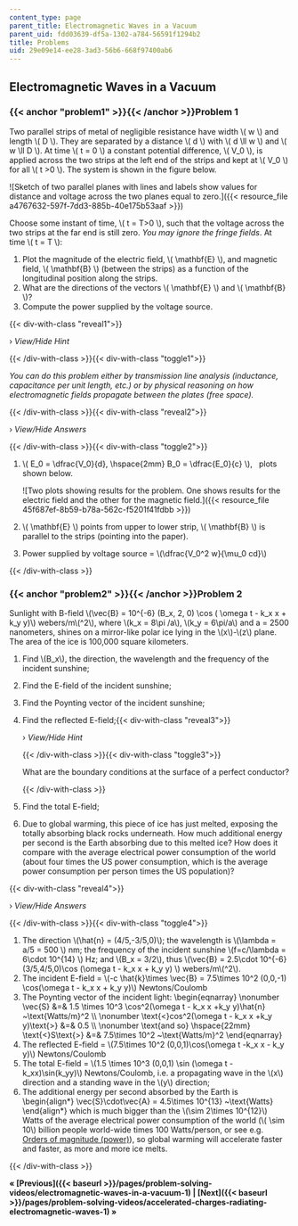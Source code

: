 ```yaml
---
content_type: page
parent_title: Electromagnetic Waves in a Vacuum
parent_uid: fdd03639-df5a-1302-a784-56591f1294b2
title: Problems
uid: 29e09e14-ee28-3ad3-56b6-668f97400ab6
---
```


Electromagnetic Waves in a Vacuum
---------------------------------

### {{< anchor "problem1" >}}{{< /anchor >}}Problem 1

Two parallel strips of metal of negligible resistance have width \\( w \\) and length \\( D \\). They are separated by a distance \\( d \\) with \\( d \\ll w \\) and \\( w \\ll D \\). At time \\( t = 0 \\) a constant potential difference, \\( V\_0 \\), is applied across the two strips at the left end of the strips and kept at \\( V\_0 \\) for all \\( t >0 \\). The system is shown in the figure below.

![Sketch of two parallel planes with lines and labels show values for distance and voltage across the two planes equal to zero.]({{< resource_file a4767632-597f-7dd3-885b-40e175b53aaf >}})

Choose some instant of time, \\( t = T>0 \\), such that the voltage across the two strips at the far end is still zero. _You may ignore the fringe fields_. At time \\( t = T \\):

1.  Plot the magnitude of the electric field, \\( \\mathbf{E} \\), and magnetic field, \\( \\mathbf{B} \\) (between the strips) as a function of the longitudinal position along the strips.
2.  What are the directions of the vectors \\( \\mathbf{E} \\) and \\( \\mathbf{B} \\)?
3.  Compute the power supplied by the voltage source.

{{< div-with-class "reveal1">}}

› _View/Hide Hint_

{{< /div-with-class >}}{{< div-with-class "toggle1">}}

_You can do this problem either by transmission line analysis (inductance, capacitance per unit length, etc.) or by physical reasoning on how electromagnetic fields propagate between the plates (free space)._

{{< /div-with-class >}}{{< div-with-class "reveal2">}}

› _View/Hide Answers_

{{< /div-with-class >}}{{< div-with-class "toggle2">}}

1.  \\( E\_0 = \\dfrac{V\_0}{d}, \\hspace{2mm} B\_0 = \\dfrac{E\_0}{c} \\),   plots shown below.
    
    ![Two plots showing results for the problem. One shows results for the electric field and the other for the magnetic field.]({{< resource_file 45f687ef-8b59-b78a-562c-f5201f41fdbb >}})
    
2.  \\( \\mathbf{E} \\) points from upper to lower strip, \\( \\mathbf{B} \\) is parallel to the strips (pointing into the paper).
3.  Power supplied by voltage source = \\(\\dfrac{V\_0^2 w}{\\mu\_0 cd}\\)

{{< /div-with-class >}}

### {{< anchor "problem2" >}}{{< /anchor >}}Problem 2

Sunlight with B-field \\(\\vec{B} = 10^{-6} (B\_x, 2, 0) \\cos ( \\omega t - k\_x x + k\_y y)\\) webers/m\\(^2\\), where \\(k\_x = 8\\pi /a\\), \\(k\_y = 6\\pi/a\\) and a = 2500 nanometers, shines on a mirror-like polar ice lying in the \\(x\\)-\\(z\\) plane. The area of the ice is 100,000 square kilometers.

1.  Find \\(B\_x\\), the direction, the wavelength and the frequency of the incident sunshine;
2.  Find the E-field of the incident sunshine;
3.  Find the Poynting vector of the incident sunshine;
4.  Find the reflected E-field;{{< div-with-class "reveal3">}}
    
    › _View/Hide Hint_
    
    {{< /div-with-class >}}{{< div-with-class "toggle3">}}
    
    What are the boundary conditions at the surface of a perfect conductor?
    
    {{< /div-with-class >}}
5.  Find the total E-field;
6.  Due to global warming, this piece of ice has just melted, exposing the totally absorbing black rocks underneath. How much additional energy per second is the Earth absorbing due to this melted ice? How does it compare with the average electrical power consumption of the world (about four times the US power consumption, which is the average power consumption per person times the US population)?

{{< div-with-class "reveal4">}}

› _View/Hide Answers_

{{< /div-with-class >}}{{< div-with-class "toggle4">}}

1.  The direction \\(\\hat{n} = (4/5,-3/5,0)\\); the wavelength is \\(\\lambda = a/5 = 500 \\) nm; the frequency of the incident sunshine \\(f=c/\\lambda = 6\\cdot 10^{14} \\) Hz; and \\(B\_x = 3/2\\), thus \\(\\vec{B} = 2.5\\cdot 10^{-6} (3/5,4/5,0)\\cos (\\omega t - k\_x x + k\_y y) \\) webers/m\\(^2\\).
2.  The incident E-field = \\(-c \\hat{k}\\times \\vec{B} = 7.5\\times 10^2 (0,0,-1) \\cos(\\omega t - k\_x x + k\_y y)\\) Newtons/Coulomb
3.  The Poynting vector of the incident light: \\begin{eqnarray} \\nonumber \\vec{S} &=& 1.5 \\times 10^3 \\cos^2(\\omega t - k\_x x +k\_y y)\\hat{n} ~\\text{Watts/m}^2 \\\\ \\nonumber \\text{<}cos^2(\\omega t - k\_x x +k\_y y)\\text{>} &=& 0.5 \\\\ \\nonumber \\text{and so} \\hspace{22mm} \\text{<}S\\text{>} &=& 7.5\\times 10^2 ~\\text{Watts/m}^2 \\end{eqnarray}
4.  The reflected E-field = \\(7.5\\times 10^2 (0,0,1)\\cos(\\omega t -k\_x x - k\_y y)\\) Newtons/Coulomb
5.  The total E-field = \\(1.5 \\times 10^3 (0,0,1) \\sin (\\omega t -k\_xx)\\sin(k\_yy)\\) Newtons/Coulomb, i.e. a propagating wave in the \\(x\\) direction and a standing wave in the \\(y\\) direction;
6.  The additional energy per second absorbed by the Earth is \\begin{align\*} \\vec{S}\\cdot\\vec{A} = 4.5\\times 10^{13} ~\\text{Watts} \\end{align\*} which is much bigger than the \\(\\sim 2\\times 10^{12}\\) Watts of the average electrical power consumption of the world (\\( \\sim 10\\) billion people world-wide times 100 Watts/person, or see e.g. [Orders of magnitude (power)](https://en.wikipedia.org/wiki/Orders_of_magnitude_(power))), so global warming will accelerate faster and faster, as more and more ice melts.

{{< /div-with-class >}}

**« [Previous]({{< baseurl >}}/pages/problem-solving-videos/electromagnetic-waves-in-a-vacuum-1) | [Next]({{< baseurl >}}/pages/problem-solving-videos/accelerated-charges-radiating-electromagnetic-waves-1) »**
